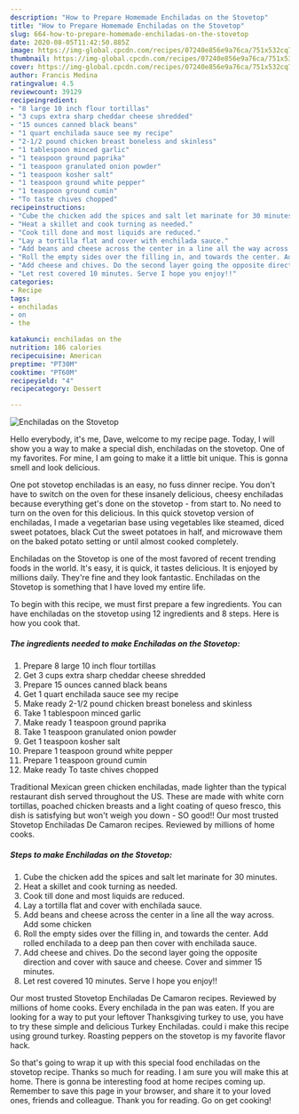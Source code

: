 ```yaml
---
description: "How to Prepare Homemade Enchiladas on the Stovetop"
title: "How to Prepare Homemade Enchiladas on the Stovetop"
slug: 664-how-to-prepare-homemade-enchiladas-on-the-stovetop
date: 2020-08-05T11:42:50.885Z
image: https://img-global.cpcdn.com/recipes/07240e856e9a76ca/751x532cq70/enchiladas-on-the-stovetop-recipe-main-photo.jpg
thumbnail: https://img-global.cpcdn.com/recipes/07240e856e9a76ca/751x532cq70/enchiladas-on-the-stovetop-recipe-main-photo.jpg
cover: https://img-global.cpcdn.com/recipes/07240e856e9a76ca/751x532cq70/enchiladas-on-the-stovetop-recipe-main-photo.jpg
author: Francis Medina
ratingvalue: 4.5
reviewcount: 39129
recipeingredient:
- "8 large 10 inch flour tortillas"
- "3 cups extra sharp cheddar cheese shredded"
- "15 ounces canned black beans"
- "1 quart enchilada sauce see my recipe"
- "2-1/2 pound chicken breast boneless and skinless"
- "1 tablespoon minced garlic"
- "1 teaspoon ground paprika"
- "1 teaspoon granulated onion powder"
- "1 teaspoon kosher salt"
- "1 teaspoon ground white pepper"
- "1 teaspoon ground cumin"
- "To taste chives chopped"
recipeinstructions:
- "Cube the chicken add the spices and salt let marinate for 30 minutes."
- "Heat a skillet and cook turning as needed."
- "Cook till done and most liquids are reduced."
- "Lay a tortilla flat and cover with enchilada sauce."
- "Add beans and cheese across the center in a line all the way across. Add some chicken"
- "Roll the empty sides over the filling in, and towards the center. Add rolled enchilada to a deep pan then cover with enchilada sauce."
- "Add cheese and chives. Do the second layer going the opposite direction and cover with sauce and cheese. Cover and simmer 15 minutes."
- "Let rest covered 10 minutes. Serve I hope you enjoy!!"
categories:
- Recipe
tags:
- enchiladas
- on
- the

katakunci: enchiladas on the 
nutrition: 186 calories
recipecuisine: American
preptime: "PT30M"
cooktime: "PT60M"
recipeyield: "4"
recipecategory: Dessert

---
```



![Enchiladas on the Stovetop](https://img-global.cpcdn.com/recipes/07240e856e9a76ca/751x532cq70/enchiladas-on-the-stovetop-recipe-main-photo.jpg)

Hello everybody, it's me, Dave, welcome to my recipe page. Today, I will show you a way to make a special dish, enchiladas on the stovetop. One of my favorites. For mine, I am going to make it a little bit unique. This is gonna smell and look delicious.

One pot stovetop enchiladas is an easy, no fuss dinner recipe. You don&#39;t have to switch on the oven for these insanely delicious, cheesy enchiladas because everything get&#39;s done on the stovetop - from start to. No need to turn on the oven for this delicious. In this quick stovetop version of enchiladas, I made a vegetarian base using vegetables like steamed, diced sweet potatoes, black Cut the sweet potatoes in half, and microwave them on the baked potato setting or until almost cooked completely.

Enchiladas on the Stovetop is one of the most favored of recent trending foods in the world. It's easy, it is quick, it tastes delicious. It is enjoyed by millions daily. They're fine and they look fantastic. Enchiladas on the Stovetop is something that I have loved my entire life.


To begin with this recipe, we must first prepare a few ingredients. You can have enchiladas on the stovetop using 12 ingredients and 8 steps. Here is how you cook that.

<!--inarticleads1-->

##### The ingredients needed to make Enchiladas on the Stovetop:

1. Prepare 8 large 10 inch flour tortillas
1. Get 3 cups extra sharp cheddar cheese shredded
1. Prepare 15 ounces canned black beans
1. Get 1 quart enchilada sauce see my recipe
1. Make ready 2-1/2 pound chicken breast boneless and skinless
1. Take 1 tablespoon minced garlic
1. Make ready 1 teaspoon ground paprika
1. Take 1 teaspoon granulated onion powder
1. Get 1 teaspoon kosher salt
1. Prepare 1 teaspoon ground white pepper
1. Prepare 1 teaspoon ground cumin
1. Make ready To taste chives chopped


Traditional Mexican green chicken enchiladas, made lighter than the typical restaurant dish served throughout the US. These are made with white corn tortillas, poached chicken breasts and a light coating of queso fresco, this dish is satisfying but won&#39;t weigh you down - SO good!! Our most trusted Stovetop Enchiladas De Camaron recipes. Reviewed by millions of home cooks. 

<!--inarticleads2-->

##### Steps to make Enchiladas on the Stovetop:

1. Cube the chicken add the spices and salt let marinate for 30 minutes.
1. Heat a skillet and cook turning as needed.
1. Cook till done and most liquids are reduced.
1. Lay a tortilla flat and cover with enchilada sauce.
1. Add beans and cheese across the center in a line all the way across. Add some chicken
1. Roll the empty sides over the filling in, and towards the center. Add rolled enchilada to a deep pan then cover with enchilada sauce.
1. Add cheese and chives. Do the second layer going the opposite direction and cover with sauce and cheese. Cover and simmer 15 minutes.
1. Let rest covered 10 minutes. Serve I hope you enjoy!!


Our most trusted Stovetop Enchiladas De Camaron recipes. Reviewed by millions of home cooks. Every enchilada in the pan was eaten. If you are looking for a way to put your leftover Thanksgiving turkey to use, you have to try these simple and delicious Turkey Enchiladas. could i make this recipe using ground turkey. Roasting peppers on the stovetop is my favorite flavor hack. 

So that's going to wrap it up with this special food enchiladas on the stovetop recipe. Thanks so much for reading. I am sure you will make this at home. There is gonna be interesting food at home recipes coming up. Remember to save this page in your browser, and share it to your loved ones, friends and colleague. Thank you for reading. Go on get cooking!
